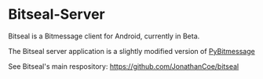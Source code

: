 Bitseal-Server
=======

Bitseal is a Bitmessage client for Android, currently in Beta. 

The Bitseal server application is a slightly modified version of  <a href="https://github.com/bitmessage/pybitmessage">PyBitmessage</a> 

See Bitseal's main respository: https://github.com/JonathanCoe/bitseal
